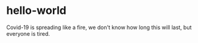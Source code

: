 # hello-world
Covid-19 is spreading like a fire, we don't know how long this will last, but everyone is tired.
